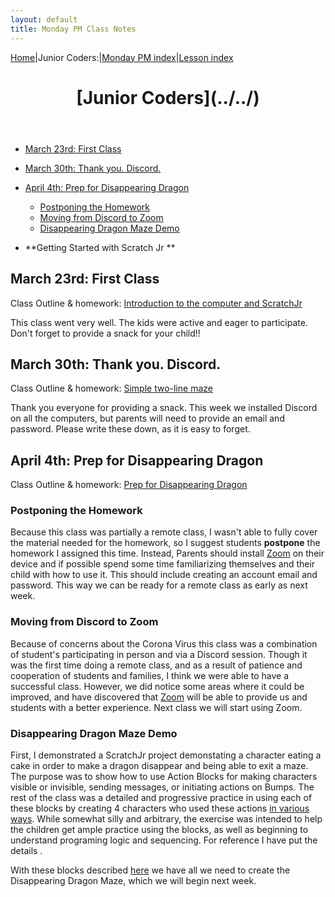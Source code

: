 ```yaml
---
layout: default
title: Monday PM Class Notes
---
```


[Home](https://kyoto-lesson.github.io/)|Junior Coders:|[Monday PM index](../monday_pm)|[Lesson index](../lessons)

<header>
 <h1>
   [Junior Coders](../../)
 </h1>
</header>

* [March 23rd: First Class](#march-23rd-first-class)
* [March 30th: Thank you. Discord.](#march-30th-thank-you-discord)
* [April 4th: Prep for Disappearing Dragon](#april-4th-prep-for-disappearing-dragon)
  * [Postponing the Homework](#postponing-the-homework)
  * [Moving from Discord to Zoom](#moving-from-discord-to-zoom)
  * [Disappearing Dragon Maze Demo](#disappearing-dragon-maze-demo)


* **Getting Started with Scratch Jr **

## March 23rd: First Class

Class Outline & homework: [Introduction to the computer and ScratchJr](../lessons/jc_a_001.html)


This class went very well. The kids were active and eager to participate. Don't forget to provide a snack for your child!!


## March 30th: Thank you. Discord.

Class Outline & homework: [Simple two-line maze](../lessons/jc_a_002.html)

Thank you everyone for providing a snack. This week we installed Discord on all the computers, but parents will need to provide an email and password. Please write these down, as it is easy to forget.

## April 4th: Prep for Disappearing Dragon

Class Outline & homework: [Prep for Disappearing Dragon](../lessons/jc_a_003.html)


### Postponing the Homework

Because this class was partially a remote class, I wasn't able to fully cover the material needed for the homework, so I suggest students **postpone** the homework I assigned this time. Instead, Parents should install [Zoom](https://zoom.us/) on their device and if possible spend some time familiarizing themselves and their child with how to use it. This should include creating an account email and password. This way we can be ready for a remote class as early as next week.

### Moving from Discord to Zoom

Because of concerns about the Corona Virus this class was a combination of student's participating in person and via a Discord session. Though it was the first time doing a remote class, and as a result of patience and cooperation of students and families, I think we were able to have a successful class. However, we did notice some areas where it could be improved, and have discovered that [Zoom](https://zoom.us/)  will be able to provide us and students with a better experience. Next class we will start using Zoom. 

### Disappearing Dragon Maze Demo

First, I demonstrated a ScratchJr project demonstating a character eating a cake in order to make a dragon disappear and being able to exit a maze. The purpose was to show how to use Action Blocks for making characters visible or invisible, sending messages, or initiating actions on Bumps. The rest of the class was a detailed and progressive practice in using each of these blocks by creating 4 characters who used these actions [in various ways](./../lessons/jc_a_003.md). While somewhat silly and arbitrary, the exercise was intended to help the children get ample practice using the blocks, as well as beginning to understand programing logic and sequencing. For reference I have put the details .


With these blocks described [here](./../lessons/jc_a_003.html) we have all we need to create the Disappearing Dragon Maze, which we will begin next week.
